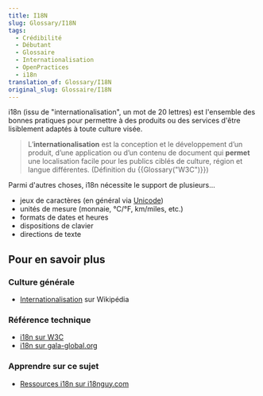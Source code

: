 ```yaml
---
title: I18N
slug: Glossary/I18N
tags:
  - Crédibilité
  - Débutant
  - Glossaire
  - Internationalisation
  - OpenPractices
  - i18n
translation_of: Glossary/I18N
original_slug: Glossaire/I18N
---
```

i18n (issu de "internationalisation", un mot de 20 lettres) est l'ensemble des bonnes pratiques pour permettre à des produits ou des services d'être lisiblement adaptés à toute culture visée.

> L’**internationalisation** est la conception et le développement d’un produit, d’une application ou d’un contenu de document qui **permet** une localisation facile pour les publics ciblés de culture, région et langue différentes. (Définition du {{Glossary("W3C")}})

Parmi d'autres choses, i18n nécessite le support de plusieurs…

- jeux de caractères (en général via [Unicode](http://searchcio-midmarket.techtarget.com/definition/Unicode))
- unités de mesure (monnaie, °C/°F, km/miles, etc.)
- formats de dates et heures
- dispositions de clavier
- directions de texte

## Pour en savoir plus

### Culture générale

- [Internationalisation](https://fr.wikipedia.org/wiki/Internationalisation_(informatique)) sur Wikipédia

### Référence technique

- [i18n sur W3C](http://www.w3.org/International/questions/qa-i18n.en#Internationalization)
- [i18n sur gala-global.org](http://www.gala-global.org/what-internationalization)

### Apprendre sur ce sujet

- [Ressources i18n sur i18nguy.com](http://www.i18nguy.com/)
